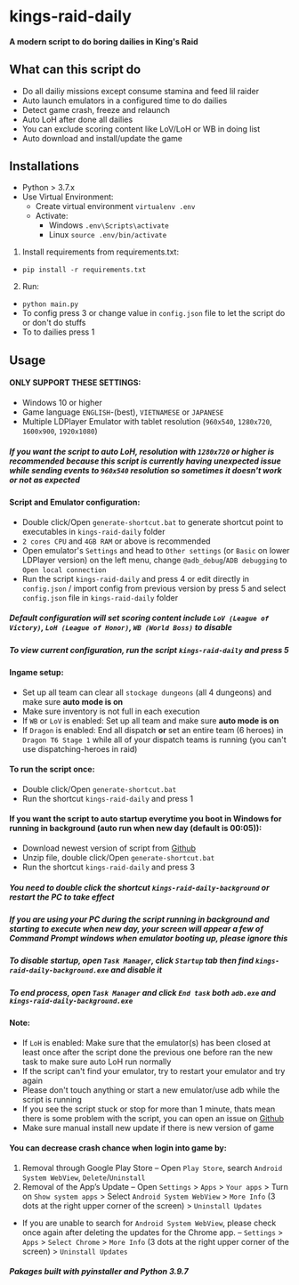 # kings-raid-daily
#### A modern script to do boring dailies in King's Raid

## What can this script do
- Do all dailiy missions except consume stamina and feed lil raider
- Auto launch emulators in a configured time to do dailies
- Detect game crash, freeze and relaunch
- Auto LoH after done all dailies
- You can exclude scoring content like LoV/LoH or WB in doing list
- Auto download and install/update the game

## Installations
* Python > 3.7.x
* Use Virtual Environment:
    * Create virtual environment `virtualenv .env`
    * Activate:
        - Windows `.env\Scripts\activate`
        - Linux `source .env/bin/activate`
1. Install requirements from requirements.txt:
  * `pip install -r requirements.txt`
2. Run:
  * `python main.py`
  * To config press 3 or change value in `config.json` file to let the script do or don't do stuffs
  * To to dailies press 1

## Usage
#### ONLY SUPPORT THESE SETTINGS:
- Windows 10 or higher
- Game language `ENGLISH`-(best), `VIETNAMESE` or `JAPANESE`
- Multiple LDPlayer Emulator with tablet resolution (`960x540`, `1280x720`, `1600x900`, `1920x1080`)
##### If you want the script to auto LoH, resolution with `1280x720` or higher is recommended because this script is currently having unexpected issue while sending events to `960x540` resolution so sometimes it doesn't work or not as expected

#### Script and Emulator configuration:
- Double click/Open `generate-shortcut.bat` to generate shortcut point to executables in `kings-raid-daily` folder
- `2 cores CPU` and `4GB RAM` or above is recommended
- Open emulator's `Settings` and head to `Other settings` (or `Basic` on lower LDPlayer version) on the left menu, change `@adb_debug`/`ADB debugging` to `Open local connection`
- Run the script `kings-raid-daily` and press 4 or edit directly in `config.json` / import config from previous version by press 5 and select `config.json` file in `kings-raid-daily` folder
##### Default configuration will set scoring content include `LoV (League of Victory)`, `LoH (League of Honor)`, `WB (World Boss)` to disable
##### To view current configuration, run the script `kings-raid-daily` and press 5

#### Ingame setup:
- Set up all team can clear all `stockage dungeons` (all 4 dungeons) and make sure **auto mode is on**
- Make sure inventory is not full in each execution
- If `WB` or `LoV` is enabled: Set up all team and make sure **auto mode is on**
- If `Dragon` is enabled: End all dispatch **or** set an entire team (6 heroes) in `Dragon T6 Stage 1` while all of your dispatch teams is running (you can't use dispatching-heroes in raid)

#### To run the script once:
- Double click/Open `generate-shortcut.bat`
- Run the shortcut `kings-raid-daily` and press 1

#### If you want the script to auto startup everytime you boot in Windows for running in background (auto run when new day (default is 00:05)):
- Download newest version of script from [Github](https://github.com/faber6/kings-raid-daily/releases)
- Unzip file, double click/Open `generate-shortcut.bat`
- Run the shortcut `kings-raid-daily` and press 3
##### You need to double click the shortcut `kings-raid-daily-background` or restart the PC to take effect
##### If you are using your PC during the script running in background and starting to execute when new day, your screen will appear a few of Command Prompt windows when emulator booting up, please ignore this
##### To disable startup, open `Task Manager`, click `Startup` tab then find `kings-raid-daily-background.exe` and disable it
##### To end process, open `Task Manager` and click `End task` both `adb.exe` and `kings-raid-daily-background.exe`

#### Note:
- If `LoH` is enabled: Make sure that the emulator(s) has been closed at least once after the script done the previous one before ran the new task to make sure auto LoH run normally
- If the script can't find your emulator, try to restart your emulator and try again
- Please don't touch anything or start a new emulator/use adb while the script is running
- If you see the script stuck or stop for more than 1 minute, thats mean there is some problem with the script, you can open an issue on [Github](https://github.com/faber6/kings-raid-daily)
- Make sure manual install new update if there is new version of game

#### You can decrease crash chance when login into game by:
1. Removal through Google Play Store
– Open `Play Store`, search `Android System WebView`, `Delete`/`Uninstall`
2. Removal of the App’s Update
– Open `Settings` > `Apps` > `Your apps` > Turn on `Show system apps` > Select `Android System WebView` > `More Info` (3 dots at the right upper corner of the screen) > `Uninstall Updates`
* If you are unable to search for `Android System WebView`, please check once again after deleting the updates for the Chrome app.
– `Settings` > `Apps` > `Select Chrome` > `More Info` (3 dots at the right upper corner of the screen) > `Uninstall Updates`

##### Pakages built with pyinstaller and Python 3.9.7